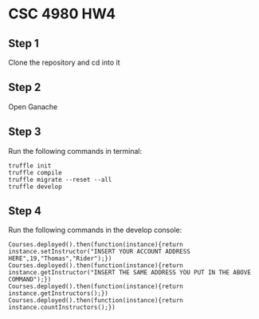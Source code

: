 # CSC 4980 HW4
## Step 1
Clone the repository and cd into it
## Step 2
Open Ganache
## Step 3
Run the following commands in terminal:
```
truffle init
truffle compile
truffle migrate --reset --all
truffle develop
```
## Step 4
Run the following commands in the develop console:
```
Courses.deployed().then(function(instance){return instance.setInstructor("INSERT YOUR ACCOUNT ADDRESS HERE",19,"Thomas","Rider");})
Courses.deployed().then(function(instance){return instance.getInstructor("INSERT THE SAME ADDRESS YOU PUT IN THE ABOVE COMMAND");})
Courses.deployed().then(function(instance){return instance.getInstructors();})
Courses.deployed().then(function(instance){return instance.countInstructors();})
```
